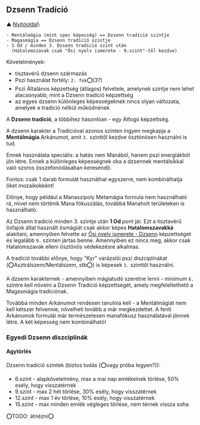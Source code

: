 ## Dzsenn Tradíció

▲ [Nyitóoldal](start.md)\

```
- Mentálmágia (mint spec képesség) == Dzsenn tradíció szintje
- Magasmágia == Dzsenn tradíció szintje
- 1 Od / minden 3. Dzsenn tradíció szint után
  (Hatalomszavak csak "Ősi nyelv ismerete - 9.szint"-től kezdve)
```

Követelmények:
- tisztavérű dzsenn származás
- Pszí használat fortély: `2. fok`⭕(3?)
- Pszi Általános képzettség (átlagos) felvétele, amelynek szintje nem lehet alacsonyabb, mint a Dzsenn tradíció képzettség
- az egyes dzsenn különleges képességeknek nincs olyan változata, amelyek e tradíció nélkül működnének

A **Dzsenn tradíció**, a többihez hasonlóan - egy Átfogó képzettség.

A dzsenn karakter a Tradícióval azonos szinten ingyen megkapja a **Mentálmágia** Arkánumot, amit `3.` szinttől kezdve ösztönösen használni is tud.

Ennek használata speciális: a hatás nem Manából, hanem pszi energiákból jön létre. Ennek a különleges képességnek oka a dzsennek mentálsíkkal való szoros összefonódásában keresendő.

Fontos: csak 1 darab formulát használhat egyszerre, nem kombinálhatja őket mozaikokként!

Előnye, hogy például a Manaszipoly Metamágia formula nem használható rá, mivel nem történik Mana fókuszálás, továbbá Manaholt területeken is használható.

Az Dzsenn tradíció minden 3. szintje után **1 Od** pont jár. Ezt a tisztavérű ősfajok által használt ősmágiát csak akkor képes **Hatalomszavakká** alakítani, amennyiben felvette az [Ősi nyelv ismerete - Dzsenn](kepzettsegek/osi_nyelv_ismerete.md) képzettséget és legalább `9.` szinten jártas benne. Amennyiben ez nincs meg, akkor csak Hatalomszavak elleni ösztönös védekezésre alkalmas.

A tradíció további előnye, hogy "Kyr" varázslói pszí diszciplínákat (⭕Asztrálszem/Mentálszem, stb⭕) is képesek `3.` szinttől használni.

A dzsenn karakternek - amennyiben mágiatudó szeretne lenni - minimum `6.` szintre kell növelni a Dzsenn Tradíció képzettségét, amely megfeleltethető a Magasmágia tradíciónak.

Továbbá minden Arkánumot rendesen tanulnia kell - a Mentálmágiát nem kell kétszer felvennie, növelheti tovább a már megkezdettet. A fenti Arkánumok formulái már természetesen manafókusz használatával jönnek létre. A két képesség nem kombinálható!

### Egyedi Dzsenn diszciplínák

#### Agytörlés
Dzsenn tradíció szintek (biztos tudás (⭕vagy próba legyen?)):
- 6.szint - alapkövetelmény, max a mai nap emlékeinek törlése, 50% esély, hogy visszatérnek
- 9.szint - max 2 hét törlése, 30% esély, hogy visszatérnek
- 12.szint - max 1 év törlése, 10% esély, hogy visszatérnek
- 15.szint - max minden emlék végleges törlése, nem térnek vissza soha


⭕TODO: átnézni⭕
